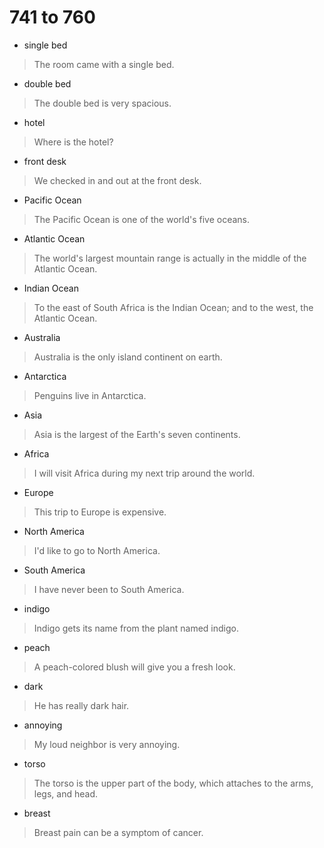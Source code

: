 # 741 to 760
- single bed
> The room came with a single bed.
- double bed
> The double bed is very spacious.
- hotel
> Where is the hotel?
- front desk
> We checked in and out at the front desk.
- Pacific Ocean
> The Pacific Ocean is one of the world's five oceans.
- Atlantic Ocean
> The world's largest mountain range is actually in the middle of the Atlantic Ocean.
- Indian Ocean
> To the east of South Africa is the Indian Ocean; and to the west, the Atlantic Ocean.
- Australia
> Australia is the only island continent on earth.
- Antarctica
> Penguins live in Antarctica.
- Asia
> Asia is the largest of the Earth's seven continents.
- Africa
> I will visit Africa during my next trip around the world.
- Europe
> This trip to Europe is expensive.
- North America
> I'd like to go to North America.
- South America
> I have never been to South America.
- indigo
> Indigo gets its name from the plant named indigo.
- peach
> A peach-colored blush will give you a fresh look.
- dark
> He has really dark hair.
- annoying
> My loud neighbor is very annoying.
- torso
> The torso is the upper part of the body, which attaches to the arms, legs, and head.
- breast
> Breast pain can be a symptom of cancer.
